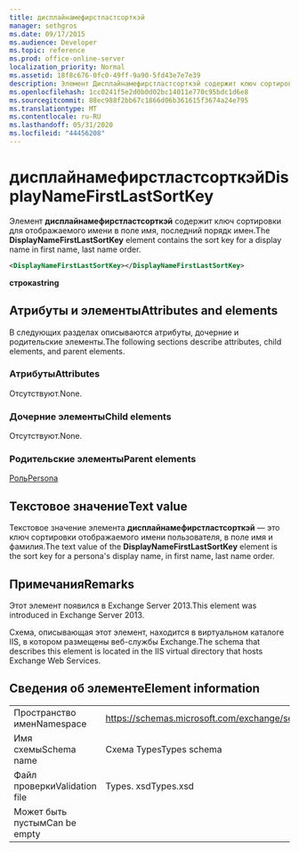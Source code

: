```yaml
---
title: дисплайнамефирстластсорткэй
manager: sethgros
ms.date: 09/17/2015
ms.audience: Developer
ms.topic: reference
ms.prod: office-online-server
localization_priority: Normal
ms.assetid: 18f8c676-0fc0-49ff-9a90-5fd43e7e7e39
description: Элемент Дисплайнамефирстластсорткэй содержит ключ сортировки для отображаемого имени в поле имя, последний порядк имен.
ms.openlocfilehash: 1cc0241f5e2d0b0d02bc14011e770c95bdc1d6e8
ms.sourcegitcommit: 88ec988f2bb67c1866d06b361615f3674a24e795
ms.translationtype: MT
ms.contentlocale: ru-RU
ms.lasthandoff: 05/31/2020
ms.locfileid: "44456208"
---
```

# <a name="displaynamefirstlastsortkey"></a><span data-ttu-id="f6f00-103">дисплайнамефирстластсорткэй</span><span class="sxs-lookup"><span data-stu-id="f6f00-103">DisplayNameFirstLastSortKey</span></span>

<span data-ttu-id="f6f00-104">Элемент **дисплайнамефирстластсорткэй** содержит ключ сортировки для отображаемого имени в поле имя, последний порядк имен.</span><span class="sxs-lookup"><span data-stu-id="f6f00-104">The **DisplayNameFirstLastSortKey** element contains the sort key for a display name in first name, last name order.</span></span> 
  
```XML
<DisplayNameFirstLastSortKey></DisplayNameFirstLastSortKey>
```

 <span data-ttu-id="f6f00-105">**строка**</span><span class="sxs-lookup"><span data-stu-id="f6f00-105">**string**</span></span>
## <a name="attributes-and-elements"></a><span data-ttu-id="f6f00-106">Атрибуты и элементы</span><span class="sxs-lookup"><span data-stu-id="f6f00-106">Attributes and elements</span></span>

<span data-ttu-id="f6f00-107">В следующих разделах описываются атрибуты, дочерние и родительские элементы.</span><span class="sxs-lookup"><span data-stu-id="f6f00-107">The following sections describe attributes, child elements, and parent elements.</span></span>
  
### <a name="attributes"></a><span data-ttu-id="f6f00-108">Атрибуты</span><span class="sxs-lookup"><span data-stu-id="f6f00-108">Attributes</span></span>

<span data-ttu-id="f6f00-109">Отсутствуют.</span><span class="sxs-lookup"><span data-stu-id="f6f00-109">None.</span></span>
  
### <a name="child-elements"></a><span data-ttu-id="f6f00-110">Дочерние элементы</span><span class="sxs-lookup"><span data-stu-id="f6f00-110">Child elements</span></span>

<span data-ttu-id="f6f00-111">Отсутствуют.</span><span class="sxs-lookup"><span data-stu-id="f6f00-111">None.</span></span>
  
### <a name="parent-elements"></a><span data-ttu-id="f6f00-112">Родительские элементы</span><span class="sxs-lookup"><span data-stu-id="f6f00-112">Parent elements</span></span>

[<span data-ttu-id="f6f00-113">Роль</span><span class="sxs-lookup"><span data-stu-id="f6f00-113">Persona</span></span>](persona.md)
  
## <a name="text-value"></a><span data-ttu-id="f6f00-114">Текстовое значение</span><span class="sxs-lookup"><span data-stu-id="f6f00-114">Text value</span></span>

<span data-ttu-id="f6f00-115">Текстовое значение элемента **дисплайнамефирстластсорткэй** — это ключ сортировки отображаемого имени пользователя, в поле имя и фамилия.</span><span class="sxs-lookup"><span data-stu-id="f6f00-115">The text value of the **DisplayNameFirstLastSortKey** element is the sort key for a persona's display name, in first name, last name order.</span></span> 
  
## <a name="remarks"></a><span data-ttu-id="f6f00-116">Примечания</span><span class="sxs-lookup"><span data-stu-id="f6f00-116">Remarks</span></span>

<span data-ttu-id="f6f00-117">Этот элемент появился в Exchange Server 2013.</span><span class="sxs-lookup"><span data-stu-id="f6f00-117">This element was introduced in Exchange Server 2013.</span></span>
  
<span data-ttu-id="f6f00-118">Схема, описывающая этот элемент, находится в виртуальном каталоге IIS, в котором размещены веб-службы Exchange.</span><span class="sxs-lookup"><span data-stu-id="f6f00-118">The schema that describes this element is located in the IIS virtual directory that hosts Exchange Web Services.</span></span>
  
## <a name="element-information"></a><span data-ttu-id="f6f00-119">Сведения об элементе</span><span class="sxs-lookup"><span data-stu-id="f6f00-119">Element information</span></span>

|||
|:-----|:-----|
|<span data-ttu-id="f6f00-120">Пространство имен</span><span class="sxs-lookup"><span data-stu-id="f6f00-120">Namespace</span></span>  <br/> |https://schemas.microsoft.com/exchange/services/2006/types  <br/> |
|<span data-ttu-id="f6f00-121">Имя схемы</span><span class="sxs-lookup"><span data-stu-id="f6f00-121">Schema name</span></span>  <br/> |<span data-ttu-id="f6f00-122">Схема Types</span><span class="sxs-lookup"><span data-stu-id="f6f00-122">Types schema</span></span>  <br/> |
|<span data-ttu-id="f6f00-123">Файл проверки</span><span class="sxs-lookup"><span data-stu-id="f6f00-123">Validation file</span></span>  <br/> |<span data-ttu-id="f6f00-124">Types. xsd</span><span class="sxs-lookup"><span data-stu-id="f6f00-124">Types.xsd</span></span>  <br/> |
|<span data-ttu-id="f6f00-125">Может быть пустым</span><span class="sxs-lookup"><span data-stu-id="f6f00-125">Can be empty</span></span>  <br/> ||
   

